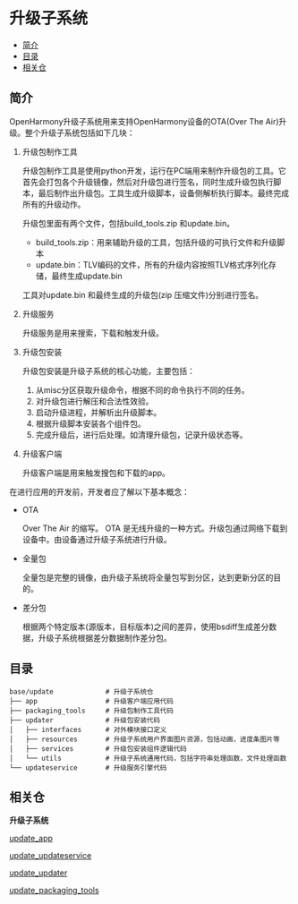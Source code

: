 # 升级子系统<a name="ZH-CN_TOPIC_0000001149909821"></a>

-   [简介](#section184mcpsimp)
-   [目录](#section212mcpsimp)
-   [相关仓](#section251mcpsimp)

## 简介<a name="section184mcpsimp"></a>

OpenHarmony升级子系统用来支持OpenHarmony设备的OTA\(Over The Air\)升级。整个升级子系统包括如下几块：

1.  升级包制作工具

    升级包制作工具是使用python开发，运行在PC端用来制作升级包的工具。它首先会打包各个升级镜像，然后对升级包进行签名，同时生成升级包执行脚本，最后制作出升级包。工具生成升级脚本，设备侧解析执行脚本。最终完成所有的升级动作。

    升级包里面有两个文件，包括build\_tools.zip 和update.bin。

    -   build\_tools.zip：用来辅助升级的工具，包括升级的可执行文件和升级脚本
    -   update.bin：TLV编码的文件，所有的升级内容按照TLV格式序列化存储，最终生成update.bin

    工具对update.bin 和最终生成的升级包\(zip 压缩文件\)分别进行签名。

2.  升级服务

    升级服务是用来搜索，下载和触发升级。

3.  升级包安装

    升级包安装是升级子系统的核心功能，主要包括：

    1.  从misc分区获取升级命令，根据不同的命令执行不同的任务。
    2.  对升级包进行解压和合法性效验。
    3.  启动升级进程，并解析出升级脚本。
    4.  根据升级脚本安装各个组件包。
    5.  完成升级后，进行后处理。如清理升级包，记录升级状态等。

4.  升级客户端

    升级客户端是用来触发搜包和下载的app。


在进行应用的开发前，开发者应了解以下基本概念：

-   OTA

    Over The Air 的缩写。 OTA 是无线升级的一种方式。升级包通过网络下载到设备中。由设备通过升级子系统进行升级。

-   全量包

    全量包是完整的镜像，由升级子系统将全量包写到分区，达到更新分区的目的。

-   差分包

    根据两个特定版本\(源版本，目标版本\)之间的差异，使用bsdiff生成差分数据，升级子系统根据差分数据制作差分包。


## 目录<a name="section212mcpsimp"></a>

```
base/update             # 升级子系统仓
├── app         		# 升级客户端应用代码
├── packaging_tools     # 升级包制作工具代码
├── updater    			# 升级包安装代码
│   ├── interfaces  	# 对外模块接口定义
│   ├── resources 		# 升级子系统用户界面图片资源，包括动画，进度条图片等
│   ├── services  		# 升级包安装组件逻辑代码
│   └── utils  			# 升级子系统通用代码，包括字符串处理函数，文件处理函数
└── updateservice 		# 升级服务引擎代码   
```

## 相关仓<a name="section251mcpsimp"></a>

**升级子系统**

[update\_app](https://gitee.com/openharmony/update_app)

[update\_updateservice](https://gitee.com/openharmony/update_updateservice)

[update\_updater](update\_updater)

[update\_packaging\_tools](https://gitee.com/openharmony/update_packaging_tools)

